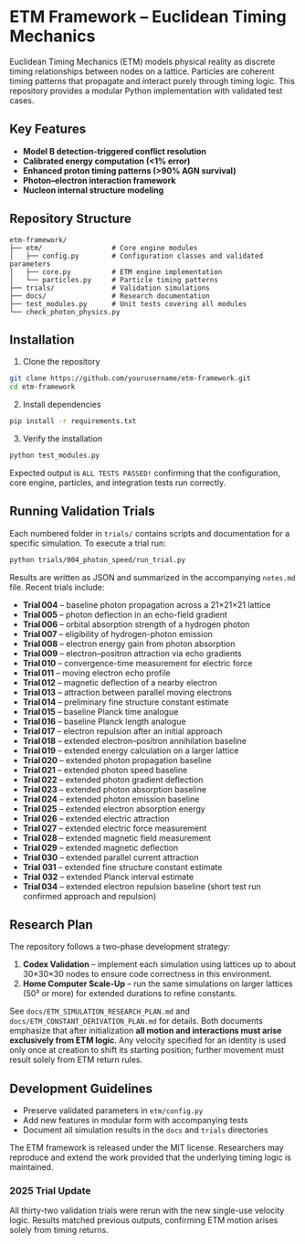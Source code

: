 # ETM Framework – Euclidean Timing Mechanics

Euclidean Timing Mechanics (ETM) models physical reality as discrete timing relationships between nodes on a lattice. Particles are coherent timing patterns that propagate and interact purely through timing logic. This repository provides a modular Python implementation with validated test cases.

## Key Features
- **Model B detection-triggered conflict resolution**
- **Calibrated energy computation (<1% error)**
- **Enhanced proton timing patterns (>90% AGN survival)**
- **Photon–electron interaction framework**
- **Nucleon internal structure modeling**

## Repository Structure
```
etm-framework/
├── etm/                 # Core engine modules
│   ├── config.py        # Configuration classes and validated parameters
│   ├── core.py          # ETM engine implementation
│   └── particles.py     # Particle timing patterns
├── trials/              # Validation simulations
├── docs/                # Research documentation
├── test_modules.py      # Unit tests covering all modules
└── check_photon_physics.py
```

## Installation
1. Clone the repository
```bash
git clone https://github.com/yourusername/etm-framework.git
cd etm-framework
```
2. Install dependencies
```bash
pip install -r requirements.txt
```
3. Verify the installation
```bash
python test_modules.py
```
Expected output is `ALL TESTS PASSED!` confirming that the configuration, core engine, particles, and integration tests run correctly.

## Running Validation Trials
Each numbered folder in `trials/` contains scripts and documentation for a specific simulation.
To execute a trial run:
```bash
python trials/004_photon_speed/run_trial.py
```
Results are written as JSON and summarized in the accompanying `notes.md` file.
Recent trials include:
- **Trial 004** – baseline photon propagation across a 21×21×21 lattice
- **Trial 005** – photon deflection in an echo-field gradient
- **Trial 006** – orbital absorption strength of a hydrogen photon
- **Trial 007** – eligibility of hydrogen-photon emission
- **Trial 008** – electron energy gain from photon absorption
- **Trial 009** – electron–positron attraction via echo gradients
- **Trial 010** – convergence-time measurement for electric force
- **Trial 011** – moving electron echo profile
- **Trial 012** – magnetic deflection of a nearby electron
- **Trial 013** – attraction between parallel moving electrons
- **Trial 014** – preliminary fine structure constant estimate
- **Trial 015** – baseline Planck time analogue
- **Trial 016** – baseline Planck length analogue
- **Trial 017** – electron repulsion after an initial approach
- **Trial 018** – extended electron–positron annihilation baseline
- **Trial 019** – extended energy calculation on a larger lattice
- **Trial 020** – extended photon propagation baseline
- **Trial 021** – extended photon speed baseline
- **Trial 022** – extended photon gradient deflection
- **Trial 023** – extended photon absorption baseline
- **Trial 024** – extended photon emission baseline
- **Trial 025** – extended electron absorption energy
- **Trial 026** – extended electric attraction
- **Trial 027** – extended electric force measurement
- **Trial 028** – extended magnetic field measurement
- **Trial 029** – extended magnetic deflection
- **Trial 030** – extended parallel current attraction
- **Trial 031** – extended fine structure constant estimate
- **Trial 032** – extended Planck interval estimate
- **Trial 034** – extended electron repulsion baseline (short test run confirmed
  approach and repulsion)

## Research Plan
The repository follows a two-phase development strategy:
1. **Codex Validation** – implement each simulation using lattices up to about 30×30×30 nodes to ensure code correctness in this environment.
2. **Home Computer Scale-Up** – run the same simulations on larger lattices (50³ or more) for extended durations to refine constants.

See `docs/ETM_SIMULATION_RESEARCH_PLAN.md` and `docs/ETM_CONSTANT_DERIVATION_PLAN.md` for details. Both documents emphasize that after initialization **all motion and interactions must arise exclusively from ETM logic**. Any velocity specified for an identity is used only once at creation to shift its starting position; further movement must result solely from ETM return rules.

## Development Guidelines
- Preserve validated parameters in `etm/config.py`
- Add new features in modular form with accompanying tests
- Document all simulation results in the `docs` and `trials` directories

The ETM framework is released under the MIT license. Researchers may reproduce and extend the work provided that the underlying timing logic is maintained.

### 2025 Trial Update
All thirty-two validation trials were rerun with the new single-use velocity logic. Results matched previous outputs, confirming ETM motion arises solely from timing returns.
